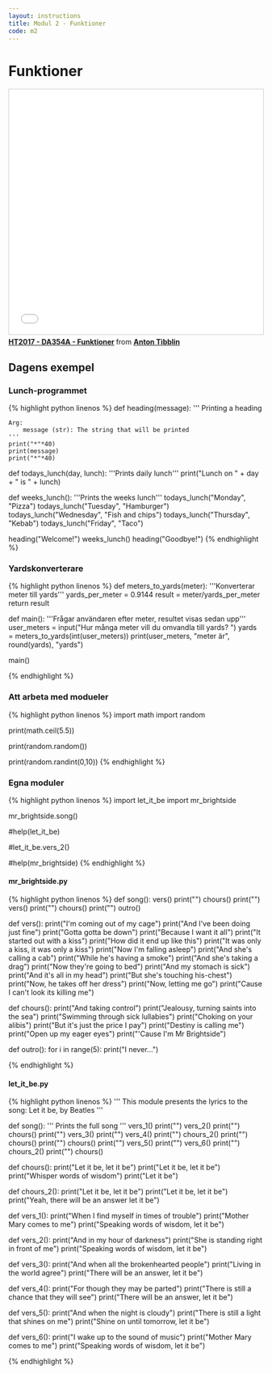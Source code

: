 ```yaml
---
layout: instructions
title: Modul 2 - Funktioner
code: m2
---
```


# Funktioner

<iframe src="//www.slideshare.net/slideshow/embed_code/key/Nr7kADbOJW9J0" width="595" height="485" frameborder="0" marginwidth="0" marginheight="0" scrolling="no" style="border:1px solid #CCC; border-width:1px; margin-bottom:5px; max-width: 100%;" allowfullscreen> </iframe> <div style="margin-bottom:5px"> <strong> <a href="//www.slideshare.net/secret/Nr7kADbOJW9J0" title="HT2017 - DA354A - Funktioner" target="_blank">HT2017 - DA354A - Funktioner</a> </strong> from <strong><a href="https://www.slideshare.net/AntonTibblin" target="_blank">Anton Tibblin</a></strong> </div>

## Dagens exempel

### Lunch-programmet

{% highlight python linenos %}
def heading(message):
    '''
    Printing a heading

    Arg:
        message (str): The string that will be printed
    '''
    print("*"*40)
    print(message)
    print("*"*40)

def todays_lunch(day, lunch):
    '''Prints daily lunch'''
    print("Lunch on " + day + " is " + lunch)

def weeks_lunch():
    '''Prints the weeks lunch'''
    todays_lunch("Monday", "Pizza")
    todays_lunch("Tuesday", "Hamburger")
    todays_lunch("Wednesday", "Fish and chips")
    todays_lunch("Thursday", "Kebab")
    todays_lunch("Friday", "Taco")

heading("Welcome!")
weeks_lunch()
heading("Goodbye!")
{% endhighlight %}

### Yardskonverterare

{% highlight python linenos %}
def meters_to_yards(meter):
    '''Konverterar meter till yards'''
    yards_per_meter = 0.9144
    result = meter/yards_per_meter
    return result


def main():
    '''Frågar användaren efter meter, resultet
    visas sedan upp'''
    user_meters = input("Hur många meter vill du omvandla till yards? ")
    yards = meters_to_yards(int(user_meters))
    print(user_meters, "meter är", round(yards), "yards")

main()

{% endhighlight %}


### Att arbeta med modueler

{% highlight python linenos %}
import math
import random

print(math.ceil(5.5))

print(random.random())

print(random.randint(0,10))
{% endhighlight %}

### Egna moduler

{% highlight python linenos %}
import let_it_be
import mr_brightside

mr_brightside.song()

#help(let_it_be)

#let_it_be.vers_2()

#help(mr_brightside)
{% endhighlight %}

#### mr_brightside.py

{% highlight python linenos %}
def song():
    vers()
    print("")
    chours()
    print("")
    vers()
    print("")
    chours()
    print("")
    outro()

def vers():
    print("I'm coming out of my cage")
    print("And I've been doing just fine")
    print("Gotta gotta be down")
    print("Because I want it all")
    print("It started out with a kiss")
    print("How did it end up like this")
    print("It was only a kiss, it was only a kiss")
    print("Now I'm falling asleep")
    print("And she's calling a cab")
    print("While he's having a smoke")
    print("And she's taking a drag")
    print("Now they're going to bed")
    print("And my stomach is sick")
    print("And it's all in my head")
    print("But she's touching his-chest")
    print("Now, he takes off her dress")
    print("Now, letting me go")
    print("Cause I can't look its killing me")

def chours():
    print("And taking control")
    print("Jealousy, turning saints into the sea")
    print("Swimming through sick lullabies")
    print("Choking on your alibis")
    print("But it's just the price I pay")
    print("Destiny is calling me")
    print("Open up my eager eyes")
    print("'Cause I'm Mr Brightside")

def outro():
    for i in range(5):
        print("I never...")

{% endhighlight %}

#### let_it_be.py

{% highlight python linenos %}
'''
This module presents the lyrics to the song: Let it be, by Beatles
'''

def song():
    '''
        Prints the full song
    '''
    vers_1()
    print("")
    vers_2()
    print("")
    chours()
    print("")
    vers_3()
    print("")
    vers_4()
    print("")
    chours_2()
    print("")
    chours()
    print("")
    chours()
    print("")
    vers_5()
    print("")
    vers_6()
    print("")
    chours_2()
    print("")
    chours()

def chours():
    print("Let it be, let it be")
    print("Let it be, let it be")
    print("Whisper words of wisdom")
    print("Let it be")

def chours_2():
    print("Let it be, let it be")
    print("Let it be, let it be")
    print("Yeah, there will be an answer let it be")

def vers_1():
    print("When I find myself in times of trouble")
    print("Mother Mary comes to me")
    print("Speaking words of wisdom, let it be")

def vers_2():
    print("And in my hour of darkness")
    print("She is standing right in front of me")
    print("Speaking words of wisdom, let it be")

def vers_3():
    print("And when all the brokenhearted people")
    print("Living in the world agree")
    print("There will be an answer, let it be")

def vers_4():
    print("For though they may be parted")
    print("There is still a chance that they will see")
    print("There will be an answer, let it be")

def vers_5():
    print("And when the night is cloudy")
    print("There is still a light that shines on me")
    print("Shine on until tomorrow, let it be")

def vers_6():
    print("I wake up to the sound of music")
    print("Mother Mary comes to me")
    print("Speaking words of wisdom, let it be")

{% endhighlight %}

<!--

## Extra exempel på fredagen
{% highlight python linenos %}
def american_units_to_meters(miles=0, yards=0, foot=0, inches=0, dec=2):
    mile_per_meter = 1609.344
    yard_per_meter = 0.9144
    foot_per_meter = 0.3049
    inch_per_meter = 0.0254

    total_meters = (miles*mile_per_meter) + (yards*yard_per_meter) + (foot*foot_per_meter) + (inches*inch_per_meter)

    return round(total_meters, dec)

def main():
    user_miles = int(input("Hur många miles? "))
    user_yards = int(input("Hur många yards? "))
    user_foot = int(input("Hur många foot? "))
    user_inch = int(input("Hur många inch?" ))
    user_dec = int(input("Hur många decimaler? "))

    result = american_units_to_meters(user_miles, user_yards, user_foot, user_inch, user_dec)

    print("Resultatet är: ", result)

def main2():
    user_input = input("Skriv det du vill konvertera (t.ex. 7 yards): ")
    input_split = user_input.split(" ")
    nr = int(input_split[0])
    unit = input_split[1]

    if unit == "miles":
        result = american_units_to_meters(miles=nr)
    elif unit == "yards":
        result = american_units_to_meters(yards=nr)
    elif unit == "foot":
        result = american_units_to_meters(foot=nr)
    elif unit == "inch":
        result = american_units_to_meters(inches=nr)
    else:
        print("Du angav inte något korrekt enhet")
        exit()

    print("Resultatet är: ", result, "meter")

#main2()

text = "Hej på dig"
if "Anton" in text:
    print("Hittade!")
else:
    print("Hittade inte!")
{% endhighlight %}

-->
